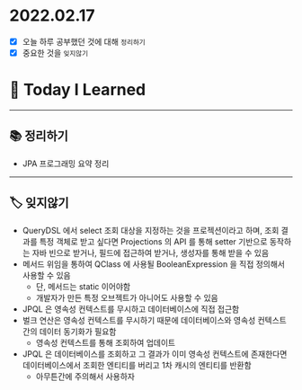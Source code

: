 # 2022.02.17

- [x]  오늘 하루 공부했던 것에 대해 `정리하기`
- [x]  중요한 것을 `잊지않기`

# 🚩 Today I Learned

---

## 📚 정리하기

- JPA 프로그래밍 요약 정리

---

## 🏷 잊지않기

- QueryDSL 에서 select 조회 대상을 지정하는 것을 프로젝션이라고 하며, 조회 결과를 특정 객체로 받고 싶다면 Projections 의 API 를 통해 setter 기반으로 동작하는 자바 빈으로 받거나, 필드에 접근하여 받거나, 생성자를 통해 받을 수 있음
- 메서드 위임을 통하여 QClass 에 사용될 BooleanExpression 을 직접 정의해서 사용할 수 있음
    - 단, 메서드는 static 이어야함
    - 개발자가 만든 특정 오브젝트가 아니어도 사용할 수 있음
- JPQL 은 영속성 컨텍스트를 무시하고 데이터베이스에 직접 접근함
- 벌크 연산은 영속성 컨텍스트를 무시하기 때문에 데이터베이스와 영속성 컨텍스트간의 데이터 동기화가 필요함
    - 영속성 컨텍스트를 통해 조회하여 업데이트
- JPQL 은 데이터베이스를 조회하고 그 결과가 이미 영속성 컨텍스트에 존재한다면 데이터베이스에서 조회한 엔티티를 버리고 1차 캐시의 엔티티를 반환함
    - 아무튼간에 주의해서 사용하자